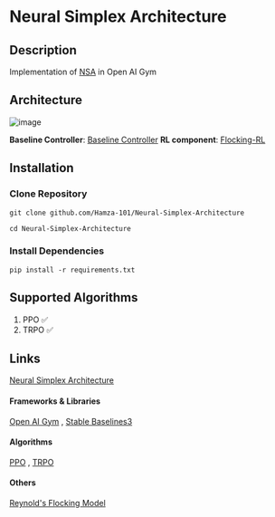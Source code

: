 # Neural Simplex Architecture
## Description
Implementation of [NSA](https://arxiv.org/abs/1908.00528) in Open AI Gym 





## **Architecture**
![image](https://github.com/Hamza-101/Neural-Simplex-Architecture/assets/45544623/ea18228c-9800-4e26-a202-77b219eabdbf)


**Baseline Controller**: [Baseline Controller](github.com/Hamza-101/BaselineNSA)
**RL component**: [Flocking-RL](github.com/Hamza-101/Flocking-RL)


## Installation
### Clone Repository
```git clone github.com/Hamza-101/Neural-Simplex-Architecture```

```cd Neural-Simplex-Architecture```

### Install Dependencies
```pip install -r requirements.txt```


## Supported Algorithms 
<ol>
  <li>PPO ✅ </li>
  <li>TRPO ✅ </li>
</ol>

## Links
[Neural Simplex Architecture](https://arxiv.org/abs/1908.00528) 

#### Frameworks & Libraries
[Open AI Gym](https://www.gymlibrary.dev/index.html) ,
[Stable Baselines3](https://www.gymlibrary.dev/index.html)

#### Algorithms
[PPO](https://openai.com/research/openai-baselines-ppo) ,
[TRPO](https://spinningup.openai.com/en/latest/algorithms/trpo.html#trust-region-policy-optimization)

#### Others
[Reynold's Flocking Model](https://en.wikipedia.org/wiki/Boids)
